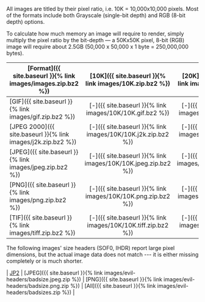 All images are titled by their pixel ratio, i.e. 10K = 10,000x10,000 pixels. Most of the formats include both Grayscale (single-bit depth) and RGB (8-bit depth) options.

To calculate how much memory an image will require to render, simply multiply the pixel ratio by the bit-depth –– a 50Kx50K pixel, 8-bit (RGB) image will require about 2.5GB (50,000 x 50,000 x 1 byte = 250,000,000 bytes).

| [Format]({{ site.baseurl }}{% link images/images.zip.bz2 %})    |  [10K]({{ site.baseurl }}{% link images/10K.zip.bz2 %}) |  [20K]({{ site.baseurl }}{% link images/20K.zip.bz2  %}) |  [30K]({{ site.baseurl }}{% link images/30K.zip.bz2 %}) |  [40K]({{ site.baseurl }}{% link images/40K.zip.bz2 %}) |  [50K]({{ site.baseurl }}{% link images/50K.zip.bz2 %}) |  [60K]({{ site.baseurl }}{% link images/60K.zip.bz2 %}) |  [70K]({{ site.baseurl }}{% link images/70K.zip.bz2 %}) |  [80K]({{ site.baseurl }}{% link images/80K.zip.bz2 %}) |  [90K]({{ site.baseurl }}{% link images/90K.zip.bz2 %}) | [100K]({{ site.baseurl }}{% link images/100K.zip.bz2 %}) | [200K]({{ site.baseurl }}{% link images/200K.zip.bz2 %}) | [300K]({{ site.baseurl }}{% link images/300K.png.bz2 %}) |
| --------- |:----:|:----:|:----:|:----:|:----:|:----:|:----:|:----:|:----:|:----:|:----:|:----:|
| [GIF]({{ site.baseurl }}{% link images/gif.zip.bz2 %})       | [-]({{ site.baseurl }}{% link images/10K/10K.gif.bz2 %})    | [-]({{ site.baseurl }}{% link images/20K/20k.gif.bz2 %})    | [-]({{ site.baseurl }}{% link images/30K/30k.gif.bz2 %})    | [-]({{ site.baseurl }}{% link images/40K/40k.gif.bz2 %})    | [-]({{ site.baseurl }}{% link images/50K/50K.gif.bz2 %})    | [-]({{ site.baseurl }}{% link images/60K/60K.gif.bz2 %})    | [-]({{ site.baseurl }}{% link images/70K/70K.gif.bz2 %})    | [-]({{ site.baseurl }}{% link images/80K/80K.gif.bz2 %})    | [-]({{ site.baseurl }}{% link images/90K/90K.gif.bz2 %})    | [-]({{ site.baseurl }}{% link images/100K/100K.gif.bz2 %})    |      |      |
| [JPEG 2000]({{ site.baseurl }}{% link images/j2k.zip.bz2 %}) | [-]({{ site.baseurl }}{% link images/10K/10K.j2k.zip.bz2 %})    | [-]({{ site.baseurl }}{% link images/20K/20K.j2k.zip.bz2 %})     | [-]({{ site.baseurl }}{% link images/30K/30K.j2k.zip.bz2 %})    |      |      |      |      |      |      |      |      |      |
| [JPEG]({{ site.baseurl }}{% link images/jpeg.zip.bz2 %})       | [-]({{ site.baseurl }}{% link images/10K/10K.jpeg.zip.bz2 %})    | [-]({{ site.baseurl }}{% link images/20K/20K.jpeg.zip.bz2 %})    | [-]({{ site.baseurl }}{% link images/30K/30K.jpeg.zip.bz2 %})    | [-]({{ site.baseurl }}{% link images/40K/40K.jpeg.zip.bz2 %})    | [-]({{ site.baseurl }}{% link images/50K/50K.jpeg.zip.bz2 %})    | [-]({{ site.baseurl }}{% link images/60K/60K.jpeg.zip.bz2 %})    |      |      |      |      |      |      |
| [PNG]({{ site.baseurl }}{% link images/png.zip.bz2 %})       | [-]({{ site.baseurl }}{% link images/10K/10K.png.zip.bz2 %})    | [-]({{ site.baseurl }}{% link images/20K/20K.png.zip.bz2 %})    | [-]({{ site.baseurl }}{% link images/30K/30K.png.zip.bz2 %})    | [-]({{ site.baseurl }}{% link images/40K/40K.png.zip.bz2 %})    | [-]({{ site.baseurl }}{% link images/50K/50K.png.zip.bz2 %})    | [-]({{ site.baseurl }}{% link images/60K/60K.png.zip.bz2 %})    | [-]({{ site.baseurl }}{% link images/70K/70K.png.zip.bz2 %})    | [-]({{ site.baseurl }}{% link images/80K/80K.png.zip.bz2 %})    | [-]({{ site.baseurl }}{% link images/90K/90K.png.zip.bz2 %})    | [-]({{ site.baseurl }}{% link images/100K/100K.png.zip.bz2 %})    | [-]({{ site.baseurl }}{% link images/200K/200K.png.zip.bz2 %})    | [-]({{ site.baseurl }}{% link images/300K/300K.png.bz2 %})    |
| [TIF]({{ site.baseurl }}{% link images/tiff.zip.bz2 %})       | [-]({{ site.baseurl }}{% link images/10K/10K.tiff.zip.bz2 %})    | [-]({{ site.baseurl }}{% link images/20K/20K.tiff.zip.bz2 %})    | [-]({{ site.baseurl }}{% link images/30K/30K.tiff.zip.bz2 %})    | [-]({{ site.baseurl }}{% link images/40K/40K.tiff.zip.bz2 %})    | [-]({{ site.baseurl }}{% link images/50K/50K.tiff.zip.bz2 %})    | [-]({{ site.baseurl }}{% link images/60K/60K.tiff.zip.bz2 %})    | [-]({{ site.baseurl }}{% link images/70K/70K.tiff.zip.bz2 %})    | [-]({{ site.baseurl }}{% link images/80K/80K.tiff.zip.bz2 %})    | [-]({{ site.baseurl }}{% link images/90K/90K.tiff.zip.bz2 %})    | [-]({{ site.baseurl }}{% link images/100K/100K.tiff.zip.bz2 %})    |      |      |

The following images' size headers (SOF0, IHDR) report large pixel dimensions, but the actual image data does not match --- it is either missing completely or is much shorter.

| [JP2](https://github.com/bones-codes/bombs/raw/master/images/evil-headers/IHDR-badsize.jp2)   |  [JPEG]({{ site.baseurl }}{% link images/evil-headers/badsize.jpeg.zip %})   | [PNG]({{ site.baseurl }}{% link images/evil-headers/badsize.png.zip %})                                   | [All]({{ site.baseurl }}{% link images/evil-headers/badsizes.zip %})   |
